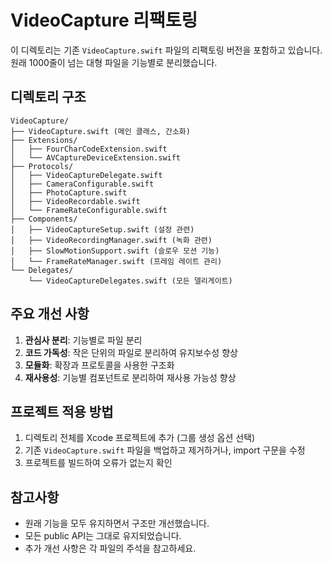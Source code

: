# VideoCapture 리팩토링

이 디렉토리는 기존 `VideoCapture.swift` 파일의 리팩토링 버전을 포함하고 있습니다. 원래 1000줄이 넘는 대형 파일을 기능별로 분리했습니다.

## 디렉토리 구조

```
VideoCapture/
├── VideoCapture.swift (메인 클래스, 간소화)
├── Extensions/
│   ├── FourCharCodeExtension.swift
│   └── AVCaptureDeviceExtension.swift
├── Protocols/
│   ├── VideoCaptureDelegate.swift
│   ├── CameraConfigurable.swift
│   ├── PhotoCapture.swift
│   ├── VideoRecordable.swift
│   └── FrameRateConfigurable.swift
├── Components/
│   ├── VideoCaptureSetup.swift (설정 관련)
│   ├── VideoRecordingManager.swift (녹화 관련)
│   ├── SlowMotionSupport.swift (슬로우 모션 기능)
│   └── FrameRateManager.swift (프레임 레이트 관리)
└── Delegates/
    └── VideoCaptureDelegates.swift (모든 델리게이트)
```

## 주요 개선 사항

1. **관심사 분리**: 기능별로 파일 분리
2. **코드 가독성**: 작은 단위의 파일로 분리하여 유지보수성 향상
3. **모듈화**: 확장과 프로토콜을 사용한 구조화
4. **재사용성**: 기능별 컴포넌트로 분리하여 재사용 가능성 향상

## 프로젝트 적용 방법

1. 디렉토리 전체를 Xcode 프로젝트에 추가 (그룹 생성 옵션 선택)
2. 기존 `VideoCapture.swift` 파일을 백업하고 제거하거나, import 구문을 수정
3. 프로젝트를 빌드하여 오류가 없는지 확인

## 참고사항

- 원래 기능을 모두 유지하면서 구조만 개선했습니다.
- 모든 public API는 그대로 유지되었습니다.
- 추가 개선 사항은 각 파일의 주석을 참고하세요. 